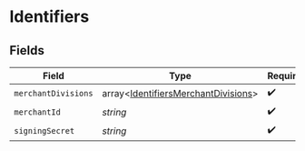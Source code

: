 # Identifiers


## Fields

| Field                                                                                      | Type                                                                                       | Required                                                                                   | Description                                                                                | Example                                                                                    |
| ------------------------------------------------------------------------------------------ | ------------------------------------------------------------------------------------------ | ------------------------------------------------------------------------------------------ | ------------------------------------------------------------------------------------------ | ------------------------------------------------------------------------------------------ |
| `merchantDivisions`                                                                        | array<[IdentifiersMerchantDivisions](../../models/shared/IdentifiersMerchantDivisions.md)> | :heavy_check_mark:                                                                         | N/A                                                                                        | [object Object],[object Object]                                                            |
| `merchantId`                                                                               | *string*                                                                                   | :heavy_check_mark:                                                                         | N/A                                                                                        | 8fd9diIy59sj                                                                               |
| `signingSecret`                                                                            | *string*                                                                                   | :heavy_check_mark:                                                                         | N/A                                                                                        | xf833434fg2cffos92632aa6e1e4fc627a9385045gdj937fg2a127gi93cgos873                          |